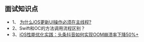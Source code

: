 

## 面试知识点

* 1、 [为什么iOS更新UI操作必须在主线程?](https://778477.github.io/2017/06/19/2017-06-19-为什么iOS更新UI操作必须在主线程/)
* 2、Swift和OC的方法调用流程区别？
* 3、[iOS性能优化实践：头条抖音如何实现OOM崩溃率下降50%+](https://mp.weixin.qq.com/s/4-4M9E8NziAgshlwB7Sc6g)
